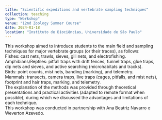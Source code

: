 ```yaml
---
title: "Scientific expeditions and vertebrate sampling techniques"
collection: teaching
type: "Workshop"
venue: "12nd Zoology Summer Course"
date: 2024-01-18
location: "Instituto de Biociências, Universidade de São Paulo"
---
```


This workshop aimed to introduce students to the main field and sampling techniques for major vertebrate groups (or their traces), as follows:<br>
Fishes: cast nets, trawls, sieves, gill nets, and electrofishing.<br>
Amphibians/Reptiles: pitfall traps with drift fences, funnel traps, glue traps, dip nets and sieves, and active searching (microhabitats and tracks).<br>
Birds: point counts, mist nets, banding (marking), and telemetry.<br>
Mammals: transects, camera traps, live traps (cages, pitfalls, and mist nets), footprint and hair traps, marking, and telemetry.<br>
The explanation of the methods was provided through theoretical presentations and practical activities (adapted to remote format when possible), during which we discussed the advantages and limitations of each technique.<br>
This workshop was conducted in partnership with Ana Beatriz Navarro e Weverton Azevedo.
